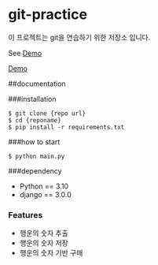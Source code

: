 # git-practice


이 프로젝트는 git을 연습하기 위한 저장소 입니다. 

See [Demo](https://www.google.com)


<a href = "https://www.google.com/">Demo</a>


##documentation


###installation

```shell
$ git clone {repo url}
$ cd {reponame}
$ pip install -r requirements.txt
```


###how to start

```shell
$ python main.py
```

###dependency

- Python == 3.10
- django == 3.0.0

### Features

- 행운의 숫자 추출
- 행운의 숫자 저장
- 행운의 숫자 기반 구매 
